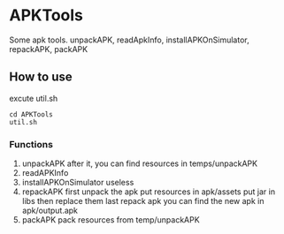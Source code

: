 # APKTools
Some apk tools.  unpackAPK, readApkInfo, installAPKOnSimulator, repackAPK, packAPK
## How to use
excute util.sh
```
cd APKTools
util.sh
```
### Functions
1. unpackAPK
after it, you can find resources in temps/unpackAPK
2. readAPKInfo
3. installAPKOnSimulator
useless
4. repackAPK
first unpack the apk
put resources in apk/assets
put jar in libs
then replace them
last repack apk
you can find the new apk in apk/output.apk
5. packAPK
pack resources from temp/unpackAPK
